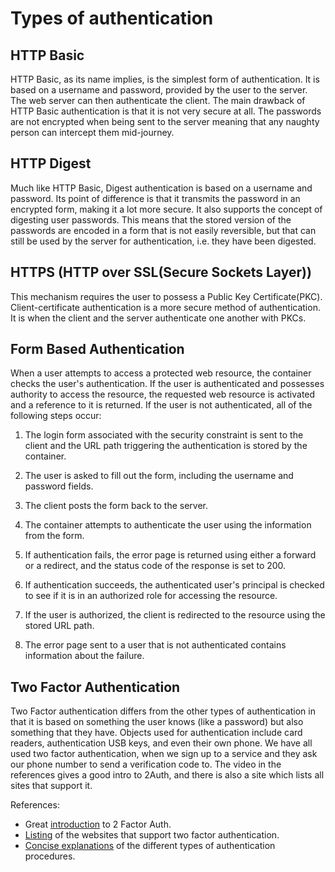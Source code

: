 # Types of authentication

## HTTP Basic

HTTP Basic, as its name implies, is the simplest form of authentication. It is based on a username and password, provided by the user to the server. The web server can then authenticate the client. The main drawback of HTTP Basic authentication is that it is not very secure at all. The passwords are not encrypted when being sent to the server meaning that any naughty person can intercept them mid-journey.


## HTTP Digest

Much like HTTP Basic, Digest authentication is based on a username and password. Its point of difference is that it transmits the password in an encrypted form, making it a lot more secure. It also supports the concept of digesting user passwords. This means that the stored version of the passwords are encoded in a form that is not easily reversible, but that can still be used by the server for authentication, i.e. they have been digested.

## HTTPS (HTTP over SSL(Secure Sockets Layer))

This mechanism requires the user to possess a Public Key Certificate(PKC).
Client-certificate authentication is a more secure method of authentication.
It is when the client and the server authenticate one another with PKCs.

## Form Based Authentication

When a user attempts to access a protected web resource, the container checks the user's authentication. If the user is authenticated and possesses authority to access the resource, the requested web resource is activated and a reference to it is returned. If the user is not authenticated, all of the following steps occur:

1. The login form associated with the security constraint is sent to the client and the URL path triggering the authentication is stored by the container.

2. The user is asked to fill out the form, including the username and password fields.

3. The client posts the form back to the server.

4. The container attempts to authenticate the user using the information from the form.

5. If authentication fails, the error page is returned using either a forward or a redirect, and the status code of the response is set to 200.

6. If authentication succeeds, the authenticated user's principal is checked to see if it is in an authorized role for accessing the resource.

7. If the user is authorized, the client is redirected to the resource using the stored URL path.

8. The error page sent to a user that is not authenticated contains information about the failure.

## Two Factor Authentication

Two Factor authentication differs from the other types of authentication in that it is based on something the user knows (like a password) but also something that they have. Objects used for authentication include card readers, authentication USB keys, and even their own phone. We have all used two factor authentication, when we sign up to a service and they ask our phone number to send a verification code to. The video in the references gives a good intro to 2Auth, and there is also a site which lists all sites that support it.

References:

* Great [introduction](https://www.youtube.com/watch?v=5ZQ8Pnvt-Ow) to 2 Factor Auth.
* [Listing](https://twofactorauth.org/) of the websites that support two factor authentication.
* [Concise explanations](http://java.boot.by/wcd-guide/ch05s03.html) of the different types of authentication procedures.

